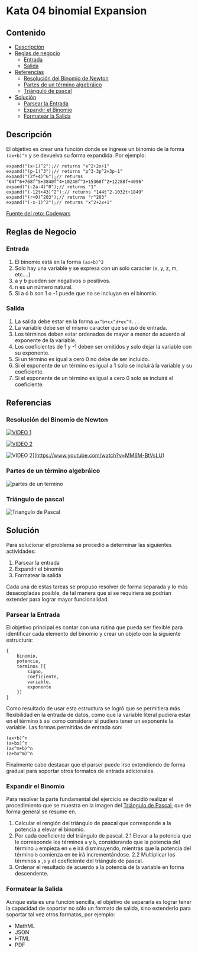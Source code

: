 # Kata 04 binomial Expansion

## Contenido

- [Descripción](#descripcion)
- [Reglas de negocio](#reglas-de-negocio)
  - [Entrada](#entrada)
  - [Salida](#salida)
- [Referencias](#referencias)
  - [Resolución del Binomio de Newton](#resolución-del-binomio-de-newton)
  - [Partes de un término algebráico](#partes-de-un-término-algebráico)
  - [Triángulo de pascal](#triángulo-de-pascal)
- [Solución](#solución)
  - [Parsear la Entrada](#parsear-la-entrada)
  - [Expandir el Binomio](#expandir-el-binomio)
  - [Formatear la Salida](#formatear-la-salida)

## Descripción

El objetivo es crear una función donde se ingrese un binomio de la forma `(ax+b)^n` y se devuelva su forma expandida. Por ejemplo:

```
expand("(x+1)^2");// returns "x^2+2x+1"
expand("(p-1)^3");// returns "p^3-3p^2+3p-1"
expand("(2f+4)^6");// returns "64f^6+768f^5+3840f^4+10240f^3+15360f^2+12288f+4096"
expand("(-2a-4)^0");// returns "1"
expand("(-12t+43)^2");// returns "144t^2-1032t+1849"
expand("(r+0)^203");// returns "r^203"
expand("(-x-1)^2");// returns "x^2+2x+1"
```

[Fuente del reto: Codewars](https://www.codewars.com/kata/540d0fdd3b6532e5c3000b5b)

## Reglas de Negocio

### Entrada

1.  El binomio está en la forma `(ax+b)^2`
2.  Solo hay una variable y se expresa con un solo caracter (x, y, z, m, etc....)
3.  a y b pueden ser negativos o positivos.
4.  n es un número natural.
5.  Si a ó b son 1 o -1 puede que no se incluyan en el binomio.

### Salida

1.  La salida debe estar en la forma `ax^b+cx^d+ex^f...`
2.  La variable debe ser el mismo caracter que se usó de entrada.
3.  Los términos deben estar ordenados de mayor a menor de acuerdo al exponente de la variable.
4.  Los coeficientes de 1 y -1 deben ser omitidos y solo dejar la variable con su exponente.
5.  Si un término es igual a cero 0 no debe de ser incluido..
6.  Si el exponente de un término es igual a 1 solo se incluirá la variable y su coeficiente.
7.  Si el exponente de un término es igual a cero 0 solo se incluirá el coeficiente.

## Referencias

### Resolución del Binomio de Newton

[![VIDEO 1](https://img.youtube.com/vi/uIBjQBANzcE/0.jpg)](https://www.youtube.com/watch?v=uIBjQBANzcE)

[![VIDEO 2](https://img.youtube.com/vi/LYWDsj09WqI/0.jpg)](https://www.youtube.com/watch?v=LYWDsj09WqI)

![VIDEO 2](https://img.youtube.com/vi/MM6M-BtVsLU/0.jpg)](https://www.youtube.com/watch?v=MM6M-BtVsLU)

### Partes de un término algebráico

![partes de un termino](https://www.partesdel.com/wp-content/uploads/Coeficiente-400x203.png)

### Triángulo de pascal

![Triangulo de Pascal](https://i2.wp.com/matematicascercanas.com/wp-content/uploads/2018/10/binomionewton05.jpg?w=683&ssl=1)

## Solución

Para solucionar el problema se procedió a determinar las siguientes actividades:

1. Parsear la entrada
2. Expandir el binomio
3. Formatear la salida

Cada una de estas tareas se propuso resolver de forma separada y lo más desacopladas posible, de tal manera que si se requiriera se podrían extender para lograr mayor funcionalidad.

### Parsear la Entrada

El objetivo principal es contar con una rutina que pueda ser flexible para identificar cada elemento del binomio y crear un objeto con la siguiente estructura:

```
{
	binomio,
	potencia,
	terminos [{
		signo,
		coeficiente,
		variable,
		exponente
	}]
}
```

Como resultado de usar esta estructura se logró que se permitiera más flexibilidad en la entrada de datos, como que la variable literal pudiera estar en el término `b` así como considerar si pudiera tener un exponente la variable. Las formas permitidas de entrada son:

```
(ax+b)^n
(a+bx)^n
(ax^m+b)^n
(a+bx^m)^n
```

Finalmente cabe destacar que el parser puede irse extendiendo de forma gradual para soportar otros formatos de entrada adicionales.

### Expandir el Binomio

Para resolver la parte fundamental del ejercicio se decidió realizar el procedimiento que se muestra en la imagen del [Triángulo de Pascal](#triángulo-de-pascal), que de forma general se resume en.

1. Calcular el renglón del triángulo de pascal que corresponde a la potencia a elevar el binomio.
2. Por cada coeficiente del triángulo de pascal.
   2.1 Elevar a la potencia que le corresponde los términos `a` y `b`, considerando que la potencia del término `a` empieza en `n` e irá disminuyendo, mientras que la potencia del término `b` comienza en `0`e irá incrementándose.
   2.2 Multiplicar los términos `a` ,`b` y el coeficiente del triángulo de pascal.
3. Ordenar el resultado de acuerdo a la potencia de la variable en forma descendente.

### Formatear la Salida

Aunque esta es una función sencilla, el objetivo de separarla es lograr tener la capacidad de soportar no sólo un formato de salida, sino extenderlo para soportar tal vez otros formatos, por ejemplo:

- MathML
- JSON
- HTML
- PDF
